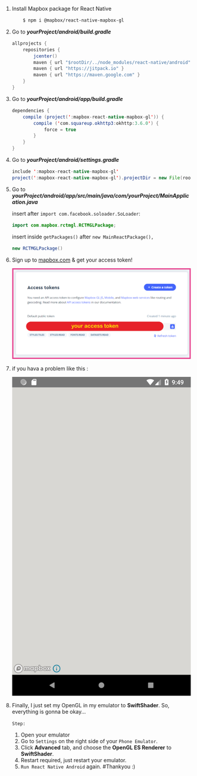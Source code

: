 1. Install Mapbox package for React Native
    ```bash
        $ npm i @mapbox/react-native-mapbox-gl
    ```

2. Go to __*yourProject/android/build.gradle*__
    ```java
    allprojects {
        repositories {
            jcenter()
            maven { url "$rootDir/../node_modules/react-native/android" }
            maven { url "https://jitpack.io" }
            maven { url "https://maven.google.com" }
        }
    }
    ```

3. Go to __*yourProject/android/app/build.gradle*__
    ```java
    dependencies {
        compile (project(':mapbox-react-native-mapbox-gl')) {
            compile ('com.squareup.okhttp3:okhttp:3.6.0') {
                force = true
            }
        }
    }
    ```

4. Go to __*yourProject/android/settings.gradle*__
    ```java
    include ':mapbox-react-native-mapbox-gl'
    project(':mapbox-react-native-mapbox-gl').projectDir = new File(rootProject.projectDir, '../node_modules/@mapbox/react-native-mapbox-gl/android/rctmgl')
    ```

5. Go to __*yourProject/android/app/src/main/java/com/yourProject/MainApplication.java*__

    insert after ```import com.facebook.soloader.SoLoader```:
    ```java
    import com.mapbox.rctmgl.RCTMGLPackage;
    ```

    insert inside ```getPackages()``` after ```new MainReactPackage(),```
    ```java
    new RCTMGLPackage()
    ```

6. Sign up to [mapbox.com](https://www.mapbox.com/) & get your access token!
    
    ![token](./image/1.png)

7. if you hava a problem like this : 

    ![problem](./image/2.png)

8. Finally, I just set my OpenGL in my emulator to **SwiftShader**. So, everything is gonna be okay...

    ```Step:```

    1. Open your emulator
    2. Go to ```Settings``` on the right side of your ```Phone Emulator```.
    3. Click **Advanced** tab, and choose the **OpenGL ES Renderer** to **SwiftShader**.
    4. Restart required, just restart your emulator.
    5. ```Run React Native Android``` again. #Thankyou :)